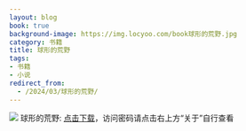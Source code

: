 ```yaml
---
layout: blog
book: true
background-image: https://img.locyoo.com/book球形的荒野.jpg
category: 书籍
title: 球形的荒野
tags:
- 书籍
- 小说
redirect_from:
  - /2024/03/球形的荒野/
---
```

![](https://img.locyoo.com/book球形的荒野.jpg)
球形的荒野: <a name = "ref1" href="https://url18.ctfile.com/f/50983618-1323443581-b5f459?p=3619">点击下载</a>，访问密码请点击右上方“关于”自行查看